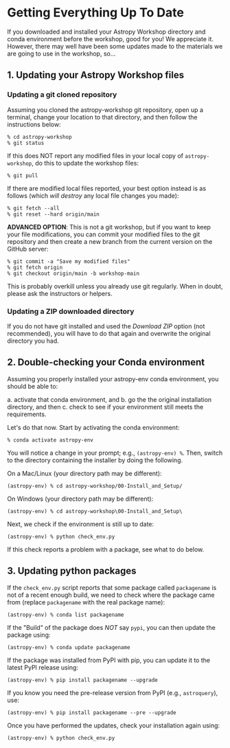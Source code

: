 # Getting Everything Up To Date

If you downloaded and installed your Astropy Workshop directory and conda
environment before the workshop, good for you!  We appreciate it.
However, there may well have been some updates made to the materials we are
going to use in the workshop, so...

## 1. Updating your Astropy Workshop files

### Updating a git cloned repository

Assuming you cloned the astropy-workshop git repository, open up a terminal,
change your location to that directory, and then follow the instructions below:

    % cd astropy-workshop
    % git status

If this does NOT report any modified files in your local copy of
`astropy-workshop`, do this to update the workshop files:

    % git pull

If there are modified local files reported, your best option instead is as
follows (which *will destroy* any local file changes you made):

    % git fetch --all
    % git reset --hard origin/main

**ADVANCED OPTION**: This is not a git workshop, but if you want to keep
your file modifications, you can commit your modified files to the git
repository and then create a new branch from the current version on the
GitHub server:

    % git commit -a "Save my modified files"
    % git fetch origin
    % git checkout origin/main -b workshop-main

This is probably overkill unless you already use git regularly. When in doubt,
please ask the instructors or helpers.

### Updating a ZIP downloaded directory

If you do not have git installed and used the *Download ZIP* option
(not recommended), you will have to do that again and overwrite the original
directory you had.

## 2. Double-checking your Conda environment

Assuming you properly installed your astropy-env conda environment, you
should be able to:

a. activate that conda environment, and
b. go the the original installation directory, and then
c. check to see if your environment still meets the requirements.

Let's do that now. Start by activating the conda environment:

    % conda activate astropy-env

You will notice a change in your prompt; e.g., `(astropy-env) %`.
Then, switch to the directory containing the installer by doing the following.

On a Mac/Linux (your directory path may be different):

    (astropy-env) % cd astropy-workshop/00-Install_and_Setup/

On Windows (your directory path may be different):

    (astropy-env) % cd astropy-workshop\00-Install_and_Setup\

Next, we check if the environment is still up to date:

    (astropy-env) % python check_env.py

If this check reports a problem with a package, see what to do below.

## 3. Updating python packages

If the `check_env.py` script reports that some package called `packagename`
is not of a recent enough build, we need to check where the package came from
(replace `packagename` with the real package name):

    (astropy-env) % conda list packagename

If the "Build" of the package does *NOT* say `pypi`,  you can then update the
package using:

    (astropy-env) % conda update packagename

If the package was installed from PyPI with pip, you can update it to the
latest PyPI release using:

    (astropy-env) % pip install packagename --upgrade

If you know you need the pre-release version from PyPI (e.g., `astroquery`),
use:

    (astropy-env) % pip install packagename --pre --upgrade

Once you have performed the updates, check your installation again using:

    (astropy-env) % python check_env.py
